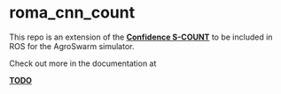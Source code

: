 # roma_cnn_count

This repo is an extension of the **[Confidence S-COUNT](https://github.com/CSCarbone07/roma_confident_scount_multi/blob/master/README.md)** to 
be included in ROS for the AgroSwarm simulator.

Check out more in the documentation at

**[TODO](https://roma-agroswarm-quadai.readthedocs.io/en/latest/home.html)**
